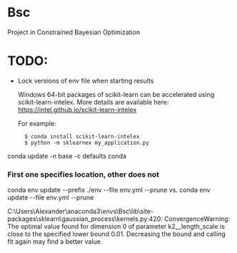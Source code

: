# Bsc
Project in Constrained Bayesian Optimization

# TODO:
- Lock versions of env file when starting results

    Windows 64-bit packages of scikit-learn can be accelerated using scikit-learn-intelex.
    More details are available here: https://intel.github.io/scikit-learn-intelex

    For example:

        $ conda install scikit-learn-intelex
        $ python -m sklearnex my_application.py

conda update -n base -c defaults conda

### First one specifies location, other does not
conda env update --prefix ./env --file env.yml  --prune
vs.
conda env update --file env.yml  --prune

C:\Users\Alexander\anaconda3\envs\Bsc\lib\site-packages\sklearn\gaussian_process\kernels.py:420: ConvergenceWarning: The optimal value found for dimension 0 of parameter k2__length_scale is close to the specified lower bound 0.01. Decreasing the bound and calling fit again may find a better value.